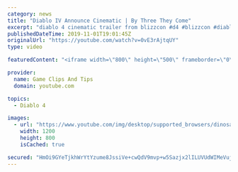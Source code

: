 ```yaml
---
category: news
title: "Diablo IV Announce Cinematic | By Three They Come"
excerpt: "diablo 4 cinematic trailer from blizzcon #d4 #blizzcon #diablo."
publishedDateTime: 2019-11-01T19:01:45Z
originalUrl: "https://youtube.com/watch?v=0vE3rAjtqUY"
type: video

featuredContent: "<iframe width=\"800\" height=\"500\" frameborder=\"0\" src=\"https://www.youtube.com/embed/0vE3rAjtqUY\" allow=\"accelerometer; autoplay; encrypted-media; gyroscope; picture-in-picture\" allowfullscreen></iframe>"

provider:
  name: Game Clips And Tips
  domain: youtube.com

topics:
  - Diablo 4

images:
  - url: "https://www.youtube.com/img/desktop/supported_browsers/dinosaur.png"
    width: 1200
    height: 800
    isCached: true

secured: "HmOi9GYeTjkhWrYtYzume8JssiVe+cwQdV9mvp+w5Sazjx2lILUVUdWIMeVujSPE/ZUAnKRYaoBPVOU5U1K8QsKQD9qn0Zkpc5t44KiV/nEzrg1Jato4YfW0oUNK/Q3kCqxmIgwfxv3IFcit4A38lRlq1cHCQq5mXWT2M43beAeQLTrEbHgQTsSjwplRUgMXjAFLfbkCG9YZDRUWAw0DgYYMrjQvqFaBy2v7oPR/dFSFiUT2FrEjOK6pUp9bFHvcTaOj7UstrgUtO0UWiLymsBm+Roode0EtIIiHpIt1OLmZAO/m7s6wFBNFjXYoPU+7LSm/brGSMZZw5VG8MZbJEreuE/N/+ENlx1vgOmNyNYwE/GIHEbTjFwHr05HHdsspSPcIRMZhVUaVFfh9xkJibA==;7DcTvRamoJtPW9T1WfNxpQ=="
---
```


